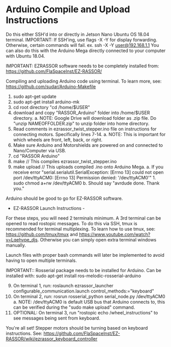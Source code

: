 # Arduino Compile and Upload Instructions
Do this either SSH'd into or directly in Jetson Nano Ubuntu OS 18.04 terminal.
IMPORTANT: If SSH'ing, use flags -X -Y for display forwarding. Otherwise, certain commands will fail.
	ex. ssh -X -Y user@192.168.1.1
You can also do this with the Arduino Mega directly connected to your computer with Ubuntu 18.04.

IMPORTANT: EZRASSOR software needs to be completely installed from: https://github.com/FlaSpaceInst/EZ-RASSOR/

Compiling and uploading Arduino code using terminal. To learn more, see: https://github.com/sudar/Arduino-Makefile

1. sudo apt-get update
2. sudo apt-get install arduino-mk
3. cd root directory "cd /home/$USER"
4. download and copy "RASSOR_Arduino" folder into /home/$USER directory.
    a. NOTE: Google Drive will download folder as .zip file. Do "unzip NAMEOFFOLDER.zip" to unzip folder into home directory.
5. Read comments in ezrassor_twist_stepper.ino file on instructions for connecting motors. Specifically lines 7-14.
	a. NOTE: This is important for which wheels are front, left, back, or right.
6. Make sure Arduino and Motorshields are powered on and connected to Nano/Computer via USB.
6. cd "RASSOR Arduino"
7. make // This compiles ezrassor_twist_stepper.ino
8. make upload // This uploads compiled .ino onto Arduino Mega.
    a. If you receive error "serial.serialutil.SerialException: [Errno 13] could not open port /dev/ttyACM0: [Errno 13] Permission denied: '/dev/ttyACM0'"
        1. sudo chmod a+rw /dev/ttyACM0
    b. Should say "avrdude done. Thank you."

Arduino should be good to go for EZ-RASSOR software.

- EZ-RASSOR Launch Instructions -

For these steps, you will need 2 terminals minimum. A 3rd terminal can be opened to read rostopic messages.
To do this via SSH, tmux is recommended for terminal multiplexing. To learn how to use tmux, see: https://github.com/tmux/tmux and https://www.youtube.com/watch?v=Lqehvpe_djs. Otherwise you can simply open extra terminal windows manually.

Launch files with proper bash commands will later be implemented to avoid having to open multiple terminals.

IMPORTANT:: Rosserial package needs to be installed for Arduino. Can be installed with: sudo apt-get install ros-melodic-rosserial-arduino

9. On terminal 1, run: roslaunch ezrassor_launcher configurable_communication.launch control_methods:="keyboard"
10. On terminal 2, run: rosrun rosserial_python serial_node.py /dev/ttyACM0
	a. NOTE: /dev/ttyACM0 is default USB bus that Arduino connects to, this can be verified during the "sudo make upload" command.
11. OPTIONAL: On terminal 3, run "rostopic echo /wheel_instructions" to see messages being sent from keyboard.

You're all set! Stepper motors should be turning based on keyboard instructions. See: https://github.com/FlaSpaceInst/EZ-RASSOR/wiki/ezrassor_keyboard_controller
